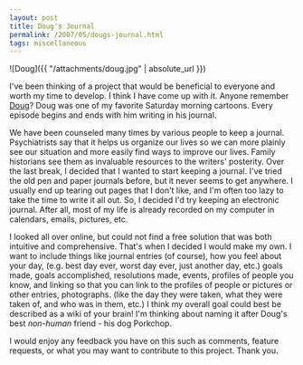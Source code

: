 ```yaml
---
layout: post
title: Doug's Journal
permalink: /2007/05/dougs-journal.html
tags: miscellaneous
---
```


![Doug]({{ "/attachments/doug.jpg" | absolute_url }})

I've been thinking of a project that would be beneficial to everyone and worth my time to develop. I think I have come
up with it. Anyone remember [Doug][1]? Doug was one of my favorite Saturday morning cartoons. Every episode begins and
ends with him writing in his journal.

We have been counseled many times by various people to keep a journal. Psychiatrists say that it helps us organize our
lives so we can more plainly see our situation and more easily find ways to improve our lives. Family historians see
them as invaluable resources to the writers' posterity. Over the last break, I decided that I wanted to start keeping a
journal. I've tried the old pen and paper journals before, but it never seems to get anywhere. I usually end up tearing
out pages that I don't like, and I'm often too lazy to take the time to write it all out. So, I decided I'd try keeping
an electronic journal. After all, most of my life is already recorded on my computer in calendars, emails, pictures,
etc.

I looked all over online, but could not find a free solution that was both intuitive and comprehensive. That's when I
decided I would make my own. I want to include things like journal entries (of course), how you feel about your day,
(e.g. best day ever, worst day ever, just another day, etc.) goals made, goals accomplished, resolutions made, events,
profiles of people you know, and linking so that you can link to the profiles of people or pictures or other entries,
photographs. (like the day they were taken, what they were taken of, and who was in them, etc.) I think my overall goal
could best be described as a wiki of your brain! I'm thinking about naming it after Doug's best *non-human* friend - his
dog Porkchop.

I would enjoy any feedback you have on this such as comments, feature requests, or what you may want to contribute to
this project. Thank you.


  [1]: http://en.wikipedia.org/wiki/Doug
